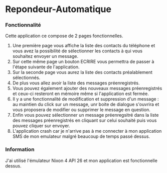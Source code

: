 # Repondeur-Automatique

### Fonctionnalité
Cette application ce compose de 2 pages fonctionnelles.
1. Une première page vous affiche la liste des contacts du téléphone et vous avez la possibilité de sélectionner les contacts à qui vous souhaitez envoyer un message.
2. Sur cette même page un bouton ECRIRE vous permettra de passer à l'étape suivante de l'application.
3. Sur la seconde page vous aurez la liste des contacts préalablement sélectionnés.
4. De plus vous allez avoir la liste des messages préenregistrés.
5. Vous pouvez également ajouter des nouveaux messages préenregistrés et ceux-ci resteront en mémoire même si l'application est fermée.
6. Il y a une fonctionnalité de modification et suppression d'un message : au maintien du click sur un message, unr boite de dialogue s'ouvrira et vous proposera de modifier ou supprimer le message en question.
7. Enfin vous pouvez sélectionner un message préenregsitré dans la liste des messages préenregistrés en cliquant sur celui souhaité puis vous pouvez cliquer sur envoyer.
8. L'application crash car je n'arrive pas à me connecter à mon application SMS de mon emulateur malgré beaucoup de temps passé dessus.

### Information
J'ai utilisé l'émulateur Nixon 4 API 26 et mon application est fonctionnelle dessus.

